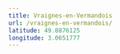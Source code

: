 ```yaml
---
title: Vraignes-en-Vermandois
url: /vraignes-en-vermandois/
latitude: 49.8876125
longitude: 3.0651777
---
```

